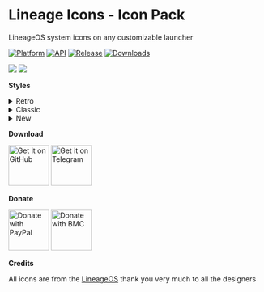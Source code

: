 # Lineage Icons - Icon Pack
LineageOS system icons on any customizable launcher

[![Platform](https://img.shields.io/badge/android-platform?style=for-the-badge&label=platform&labelColor=21262d&color=6e7681)](https://www.android.com) [![API](https://img.shields.io/badge/24%2B-level?style=for-the-badge&logo=android&logoColor=3cd382&label=API&labelColor=21262d&color=ff663b)](https://developer.android.com/studio/releases/platforms) [![Release](https://img.shields.io/github/v/release/WSTxda/Lineage-Icons?display_name=tag&style=for-the-badge&logo=github&labelColor=21262d&color=1f6feb)](https://github.com/WSTxda/Lineage-Icons/releases/latest) [![Downloads](https://img.shields.io/github/downloads/WSTxda/Lineage-Icons/total?style=for-the-badge&labelColor=21262d&color=238636)](https://github.com/WSTxda/Lineage-Icons/releases)

![](https://raw.githubusercontent.com/WSTxda/LIneage-Icons/master/images/banner.svg)
![](https://raw.githubusercontent.com/WSTxda/LIneage-Icons/master/images/preview.png)

**Styles**

<details>
  <summary>Retro</summary>

- Adaptive icons not supported
- High definiton icons (AI restoration)
</details>
<details>
  <summary>Classic</summary>
      
- Adaptive icons supported
- More launchers support
</details>
<details>
  <summary>New</summary>

- Same things in Classic
- Current LineageOS icons
- Themed icons supported (Monet)
</details>

**Download**

[<img src="https://raw.githubusercontent.com/WSTxda/QP-Gallery-Releases/master/Images/GitHub.svg"
      alt='Get it on GitHub'
      height="80">](https://github.com/WSTxda/Lineage-Icons/releases/latest) [<img src="https://raw.githubusercontent.com/WSTxda/QP-Gallery-Releases/master/Images/Telegram.svg"
      alt='Get it on Telegram'
      height="80">](https://t.me/WSTprojects)

**Donate**

[<img src="https://raw.githubusercontent.com/WSTxda/QP-Gallery-Releases/master/Images/PayPal.svg"
      alt='Donate with PayPal'
      height="80">](https://bit.ly/2lV0E6u) [<img src="https://raw.githubusercontent.com/WSTxda/QP-Gallery-Releases/master/Images/BMC.svg"
      alt='Donate with BMC'
      height="80">](https://www.buymeacoffee.com/wstxda)

**Credits**

All icons are from the [LineageOS](https://lineageos.org) thank you very much to all the designers
